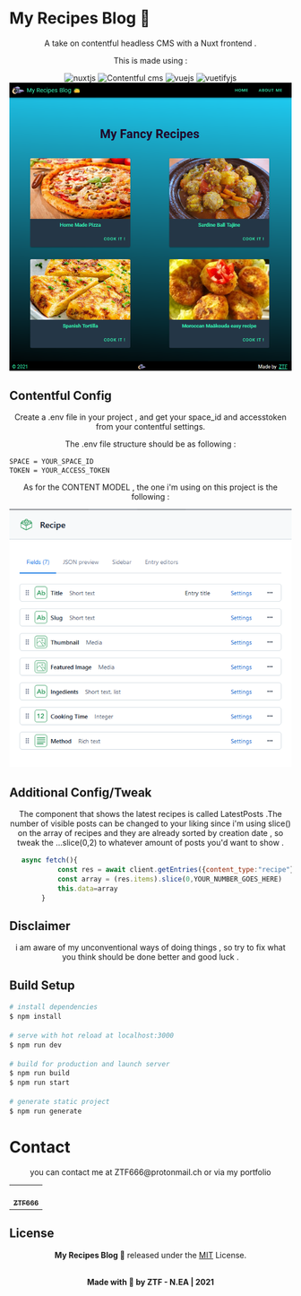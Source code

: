 # My Recipes Blog 🌮

<div align="center">
A take on contentful headless CMS with a Nuxt frontend .
 
<p>This is made using :</p>
<img src="https://www.vectorlogo.zone/logos/nuxtjs/nuxtjs-icon.svg" alt="nuxtjs" width="40" height="40"/>
<img src="https://raw.githubusercontent.com/AliasIO/wappalyzer/master/src/drivers/webextension/images/icons/Contentful.svg" alt="Contentful cms" width="40" height="40"/>
<img src="https://www.vectorlogo.zone/logos/vuejs/vuejs-icon.svg" alt="vuejs" width="40" height="40"/>
<img src="https://external-content.duckduckgo.com/iu/?u=https%3A%2F%2Fseeklogo.com%2Fimages%2FV%2Fvuetify-logo-3BCF73C928-seeklogo.com.png&f=1&nofb=1" alt="vuetifyjs" width="40" height="40"/>
</div>

<div align="center">
<img src="/assets/homepage.png" alt="nuxtjs"/>

</div>

## Contentful Config

<div align="center">
Create a .env file in your project , and get your space_id and accesstoken from your contentful settings.  
<p>The .env file structure should be as following : </p>
</div>

```
SPACE = YOUR_SPACE_ID
TOKEN = YOUR_ACCESS_TOKEN
```

<div align="center">
<p> As for the CONTENT MODEL , the one i'm using on this project is the following :</p>
<img src="/assets/contentmodel.png" alt="vuetifyjs" />

</div>

## Additional Config/Tweak

<div align="center">
The component that shows the latest recipes is called LatestPosts .The number of visible posts can be changed to your liking since i'm using slice() on the array of recipes and they are already sorted by creation date , so tweak the ...slice(0,2) to whatever amount of posts you'd want to show .
</div>

```javascript
   async fetch(){
            const res = await client.getEntries({content_type:"recipe"})
            const array = (res.items).slice(0,YOUR_NUMBER_GOES_HERE)
            this.data=array
        }
```

## Disclaimer

<div align="center">
 <p> i am aware of my unconventional ways of doing things , so try to fix what you think should be done better and good luck .</p>
</div>

## Build Setup

```bash
# install dependencies
$ npm install

# serve with hot reload at localhost:3000
$ npm run dev

# build for production and launch server
$ npm run build
$ npm run start

# generate static project
$ npm run generate
```

# Contact

<div align="center">
<p>you can contact me at ZTF666@protonmail.ch or via my portfolio</p>

</div>

<div align="center">
<table>
  <tr>
    <td align="center"><a href="https://ztfportfolio.web.app/" target='_blank'><img src="https://avatars1.githubusercontent.com/u/32502988?v=4" width="100px;" alt=""/><br /><sub><b>ZTF666</b></sub></a></td>
  </tr>
</table>

</div>

## License

<div align="center">

**My Recipes Blog 🌮**
released under the [MIT](LICENSE) License.
<br><br>

<strong><p>Made with 💜 by ZTF - N.EA | 2021 </p> </strong>

</div>
